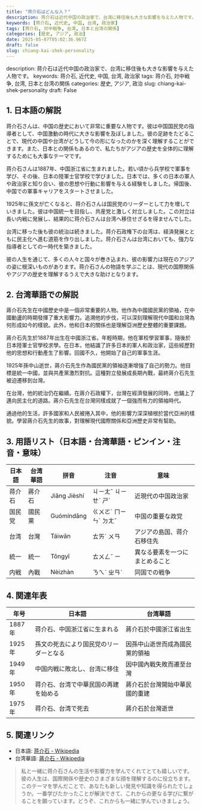 ```yaml
---
title: "蒋介石はどんな人？"
description: 蒋介石は近代中国の政治家で、台湾に移住後も大きな影響を与えた人物です。
keywords: [蒋介石, 近代史, 中国, 台湾, 政治家]
tags: [蒋介石, 対中戦争, 台湾, 日本と台湾の関係]
categories: [歴史, アジア, 政治]
date: 2025-05-07T05:02:36.967Z
draft: false
slug: chiang-kai-shek-personality
---
```


description: 蒋介石は近代中国の政治家で、台湾に移住後も大きな影響を与えた人物です。
keywords: 蒋介石, 近代史, 中国, 台湾, 政治家
tags: 蒋介石, 対中戦争, 台湾, 日本と台湾の関係
categories: 歴史, アジア, 政治
slug: chiang-kai-shek-personality
draft: False

## 1. 日本語の解説
蒋介石さんは、中国の歴史において非常に重要な人物です。彼は中国国民党の指導者として、中国激動の時代に大きな影響を及ぼしました。彼の足跡をたどることで、現代の中国や台湾がどうして今の形になったのかを深く理解することができます。また、日本との関係もあるので、私たちがアジアの歴史を全体的に理解するためにも大事なテーマです。

蒋介石さんは1887年、中国浙江省に生まれました。若い頃から兵学校で軍事を学び、その後、日本の陸軍士官学校で学びました。日本では、多くの日本の軍人や政治家と知り合い、彼の思想や行動に影響を与える経験をしました。帰国後、中国での軍事キャリアをスタートさせました。

1925年に孫文が亡くなると、蒋介石さんは国民党のリーダーとして力を増していきました。彼は中国統一を目指し、共産党と激しく対立しました。この対立は長い内戦に発展し、結果的に蒋介石さんは台湾へ移住せざるを得ませんでした。

台湾に移った後も彼の統治は続きました。蒋介石政権下の台湾は、経済発展とともに民主化へ進む道筋を作り出しました。蒋介石さんは台湾においても、強力な指導者としての一時代を築きました。

彼の人生を通じて、多くの人々と国々が巻き込まれ、彼の影響力は現在のアジアの姿に根深いものがあります。蒋介石さんの物語を学ぶことは、現代の国際関係やアジアの歴史を理解するうえで大きな助けとなります。

## 2. 台湾華語での解説  
蔣介石先生在中國歷史中是一個非常重要的人物。他作為中國國民黨的領袖，在中國動盪的時期發揮了重大影響力。追溯他的步伐，可以深刻理解現代中國和台灣為何形成如今的樣貌。此外，他和日本的關係也是理解亞洲歷史整體的重要課題。

蔣介石先生於1887年出生在中國浙江省。年輕時期，他在軍校學習軍事，隨後於日本陸軍士官學校求學。在日本，他結識了許多日本的軍人和政治家，這些經歷對他的思想和行動產生了影響。回國不久，他開始了自己的軍事生涯。

1925年孫中山逝世，蔣介石先生作為國民黨的領袖逐漸增強了自己的勢力。他目標是統一中國，並與共產黨激烈對抗。這種對立發展成長期內戰，最終蔣介石先生被迫遷移到台灣。

在台灣，他的統治仍在繼續。在蔣介石政權下，台灣在經濟發展的同時，也鋪上了邁向民主化的道路。蔣介石先生在台灣同樣成就了一個強而有力的領袖時代。

通過他的生活，許多國家和人民被捲入其中，他的影響力深深植根於當代亞洲的樣貌。學習蔣介石先生的故事，對理解現代國際關係和亞洲歷史非常有幫助。

## 3. 用語リスト（日本語・台湾華語・ピンイン・注音・意味）

| 日本語       | 台湾華語      | 拼音          | 注音      | 意味                       |
|--------------|---------------|---------------|-----------|---------------------------|
| 蒋介石       | 蔣介石        | Jiǎng Jièshí  | ㄐㄧㄤˇ ㄐㄧㄝˋ ㄕˊ | 近現代の中国政治家         |
| 国民党       | 國民黨        | Guómíndǎng    | ㄍㄨㄛˊ ㄇㄧㄣˊ ㄉㄤˇ | 中国の重要な政党           |
| 台湾         | 台灣          | Táiwān       | ㄊㄞˊ ㄨㄢ     | アジアの島国、蒋介石移住先|
| 統一        | 統一          | Tǒngyī       | ㄊㄨㄥˇ ㄧ      | 異なる要素を一つにまとめること |
| 内戦         | 內戰          | Nèizhàn      | ㄋㄟˋ ㄓㄢˋ    | 同国での戦争               |

## 4. 関連年表

| 年号       | 日本語                                     | 台湾華語                                       |
|------------|-------------------------------------------|------------------------------------------------|
| 1887年    | 蒋介石、中国浙江省に生まれる                | 蔣介石於中國浙江省出生                       |
| 1925年    | 孫文の死去により国民党のリーダーとなる      | 因孫中山逝世而成為國民黨的領袖             |
| 1949年    | 中国内戦に敗北し、台湾に移住               | 因中國內戰失敗而遷至台灣                    |
| 1950年    | 蒋介石、台湾で中華民国の再建を始める        | 蔣介石於台灣開始中華民國的重建              |
| 1975年    | 蒋介石、台湾で死去                         | 蔣介石於台灣逝世                             |

## 5. 関連リンク

- 日本語: [蒋介石 - Wikipedia](https://ja.wikipedia.org/wiki/%E8%92%8B%E4%BB%8B%E7%9F%B3)
- 台湾華語: [蔣介石 - Wikipedia](https://zh.wikipedia.org/zh-tw/%E8%94%A3%E4%BB%8B%E7%9F%B3)

>私と一緒に蒋介石さんの生活や影響力を学んでくれてとても嬉しいです。彼の人生は、国際関係や歴史のさまざまな顔を理解するのに役立ちます。このテーマを学んだことで、あなたも新しい発見や知識を得られたでしょうか。一番学びたかったことが解決できて、これからの更なる学びに繋がることを願っています。どうぞ、これからも一緒に学んでいきましょう。